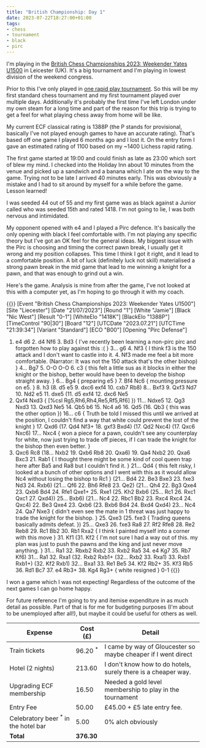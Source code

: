 ```yaml
---
title: "British Championship: Day 1"
date: 2023-07-22T18:27:00+01:00
tags:
- chess
- tournament
- black
- pirc
---
```


I'm playing in the [British Chess Championships 2023: Weekender Yates
U1500](https://chess-results.com/tnr790667.aspx?lan=1)
in Leicester (UK). It's a big tournament and I'm playing in lowest division of
the weekend congress.

Prior to this I've only played in [one rapid play
tournament](https://chess-results.com/tnr765495.aspx?lan=1). So this
will be my first standard chess tournament and my first tournament played
over multiple days. Additionally it's probably the first time I've left London
under my own steam for a long time and part of the reason for this trip is
trying to get a feel for what playing chess away from home will be like.

My current ECF classical rating is 1388P (the P stands for provisional,
basically I've not played enough games to have an accurate rating). That's
based off one game I played 6 months ago and I lost it. On the entry form I
gave an estimated rating of 1100 based on my ~1400 Lichess rapid rating.

The first game started at 19:00 and could finish as late as 23:00 which sort
of blew my mind. I checked into the Holiday Inn about 10 minutes from the
venue and picked up a sandwich and a banana which I ate on the way
to the game. Trying not to be late I arrived 40 minutes early. This was
obviously a mistake and I had to sit around by myself for a while before the
game. Lesson learned!

I was seeded 44 out of 55 and my first game was as black against a Junior
called who was seeded 15th and rated 1418. I'm not going to lie, I was
both nervous and intimidated.

My opponent opened with e4 and I played a Pirc defence. It's basically the only
opening with black I feel comfortable with. I'm not playing any specific
theory but I've got an OK feel for the general ideas. My biggest issue with
the Pirc is choosing and timing the correct pawn break, I usually get it wrong
and my position collapses. This time I think I got it right, and it lead to a
comfortable position. A bit of luck (definitely luck not skill) materialised a
strong pawn break in the mid game that lead to me winning a knight for a pawn,
and that was enough to grind out a win.

Here's the game. Analysis is mine from after the game, I've not looked at this
with a computer yet, as I'm hoping to go through it with my coach. 

{{<pgn>}}
[Event "British Chess Championships 2023: Weekender Yates U1500"]
[Site "Liecester"]
[Date "21/07/2023"]
[Round "1"]
[White "Jamie"]
[Black "Nic West"]
[Result "0-1"]
[WhiteElo "1418K"]
[BlackElo "1388P"]
[TimeControl "90|30"]
[Board "12"]
[UTCDate "2023.07.21"]
[UTCTime "21:39:34"]
[Variant "Standard"]
[ECO "B00"]
[Opening "Pirc Defense"]

1. e4 d6 2. d4 Nf6 3. Bd3 { I've recently been learning a non-pirc pirc and
   forgotten how to play against this :( } 3... g6 4. Nf3 { I think f3 is the
150 attack and I don't want to castle into it. 4. Nf3 made me feel a bit more
comfortable. (Narrator: It was not the 150 attack that's the other bishop) }
4... Bg7 5. O-O O-O 6. c3 { this felt a little sus as it blocks in either the
knight or the bishop, better would have been to develop the bishop straight
away. } 6... Bg4 { preparing e5 } 7. Bf4 Nc6 { mounting pressure on e5. } 8.
h3 (8. d5 e5 9. dxc6 exf4 10.  cxb7 Rb8) 8... Bxf3 9. Qxf3 Nd7 10. Nd2 e5 11.
dxe5 (11. d5 exf4 12. dxc6 Ne5
13. Qxf4 Nxd3 { [%csl Rg5,Rh6,Rh4,Re5,Rf5,Rf6] }) 11... Ndxe5 12. Qg3 Nxd3 13.
    Qxd3 Ne5 14. Qb5 b6 15. Nc4 a6 16. Qd5 (16. Qb3 { this was the other
option }) 16... c6 { Truth be told I missed this until we arrived at the
position, I couldn't find a way that white could prevent the lost of the
knight } 17. Qxd6 (17. Qd4 Nf3+ 18. gxf3 Bxd4) (17. Qd2 Nxc4) (17. Qxc6 Nxc6)
17... Nxc4 { won a piece for a pawn, couldn't see any counterplay for white,
now just trying to trade off pieces, if I can trade the knight for the bishop
then even better. }
18. Qxc6 Rc8 (18... Nxb2 19. Qxb6 Rb8 20. Qxa6) 19. Qa4 Nxb2 20. Qxa6 Bxc3 21.
    Rab1 { I thought there might be some kind of cool queen trap here after
Ba5 and Ra8 but I couldn't find it. } 21... Qd4 { this felt risky, I looked at
a bunch of other options and I went with this as it would allow Nc4 without
losing the bishop to Rc1 } (21... Bd4 22. Be3 Bxe3 23. fxe3 Nd3 24. Rxb6)
(21... Qf6 22. Bh6 Rfe8 23. Qe2) (21... Qh4 22. Bg3 Qxe4 23. Qxb6 Bd4 24. Rfe1
Qxe1+ 25. Rxe1 (25. Kh2 Bxb6 (25... Rc1 26. Rxc1 Qxc1 27. Qxd4)) 25... Bxb6)
(21... Nc4 22. Rbc1 Bb2 23. Rxc4 Rxc4 24. Qxc4) 22. Be3 Qxe4 23. Qxb6 (23.
Bxb6 Bd4 24. Bxd4 Qxd4) 23... Nc4 24. Qa7 Nxe3 { didn't even see the mate in 1
threat was just happy to trade the knight for the bishop. } 25. Qxe3 (25. fxe3
{ Trading queens basically admits defeat. }) 25... Qxe3 26. fxe3 Ra8 27. Rf2
Rfe8 28. Re2 Reb8 29. Rc1 Bb2 30. Rb1 Rxa2 { I think I painted myself into a
corner with this move } 31. Kf1 (31. Kf2 { I'm not sure I had a way out of
this. my plan was just to push the pawns and the king and just never move
anything. } 31... Ra1 32. Rbxb2 Rxb2 33. Rxb2 Ra5 34. e4 Kg7 35. Rb7 Kf6)
31... Ra1 32. Rxa1 (32. Rxb2 Rxb1+ (32... Rxb2 33. Rxa1) 33. Rxb1 Rxb1+) (32.
Kf2 Rxb1) 32... Bxa1 33. Re1 Be5 34. Kf2 Rb2+ 35. Kf3 Rb5 36. Rd1 Bc7 37. e4
Rb3+ 38. Kg4 Rg3+ { white resigned } 0-1
{{</pgn>}}

I won a game which I was not expecting! Regardless of the outcome of the
next games I can go home happy.

For future reference I'm going to try and itemise expenditure in as much
detail as possible. Part of that is for me for budgeting purposes (I'm about
to be unemployed after all!), but maybe it could be useful for others as well.

| Expense                  | Cost (£) | Detail                                                        |
|--------------------------|----------|---------------------------------------------------------------|
| Train tickets            | 96.20 <sup> * </sup>  | I came by way of Gloucester so maybe cheaper if I went direct |
| Hotel (2 nights)         | 213.60   | I don't know how to do hotels, surely there is a cheaper way.   |
| Upgrading ECF membership | 16.50    | Needed a gold level membership to play in the tournament      |
| Entry Fee                | 50.00    | £45.00 + £5 late entry fee.                                   |
| Celebratory beer<sup> * </sup> in the hotel bar  | 5.00 | 0% alch obviously
| **Total**                | **376.30**  |                                                               |
